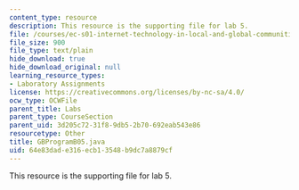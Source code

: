 ```yaml
---
content_type: resource
description: This resource is the supporting file for lab 5.
file: /courses/ec-s01-internet-technology-in-local-and-global-communities-spring-2005-summer-2005/64e83dade316ecb13548b9dc7a8879cf_GBProgramB05.java
file_size: 900
file_type: text/plain
hide_download: true
hide_download_original: null
learning_resource_types:
- Laboratory Assignments
license: https://creativecommons.org/licenses/by-nc-sa/4.0/
ocw_type: OCWFile
parent_title: Labs
parent_type: CourseSection
parent_uid: 3d205c72-31f8-9db5-2b70-692eab543e86
resourcetype: Other
title: GBProgramB05.java
uid: 64e83dad-e316-ecb1-3548-b9dc7a8879cf
---
```

This resource is the supporting file for lab 5.
